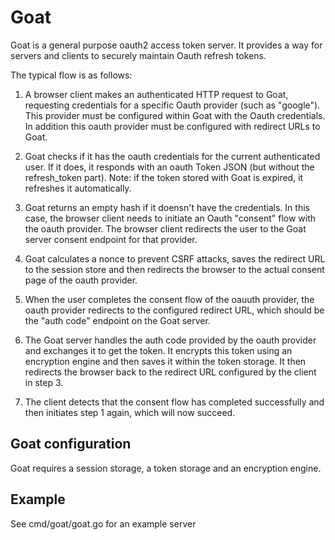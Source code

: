 # Goat

Goat is a general purpose oauth2 access token server.  It provides a
way for servers and clients to securely maintain Oauth refresh
tokens.

The typical flow is as follows:

1. A browser client makes an authenticated HTTP request to Goat,
requesting credentials for a specific Oauth provider (such as
"google").   This provider must be configured within Goat with the
Oauth credentials.  In addition this oauth provider must be configured
with redirect URLs to Goat.

2. Goat checks if it has the oauth credentials for the current
authenticated user.  If it does, it responds with an oauth Token JSON
(but without the refresh_token part).  Note: if the token stored with
Goat is expired, it refreshes it automatically.

3. Goat returns an empty hash if it doensn't have the credentials.  In
this case, the browser client needs to initiate an Oauth "consent"
flow with the oauth provider.  The browser client redirects the user
to the Goat server consent endpoint for that provider.

4. Goat calculates a nonce to prevent CSRF attacks, saves the redirect
URL to the session store and then redirects the browser to the actual
consent page of the oauth provider.

5. When the user completes the consent flow of the oauuth provider,
the oauth provider redirects to the configured redirect URL, which
should be the "auth code" endpoint on the Goat server.

6. The Goat server handles the auth code provided by the oauth
provider and exchanges it to get the token.  It encrypts this token
using an encryption engine and then saves it within the token
storage.  It then redirects the browser back to the redirect URL
configured by the client in step 3.

7. The client detects that the consent flow has completed
successfully and then initiates step 1 again, which will now succeed.

## Goat configuration

Goat requires a session storage, a token storage and an encryption
engine.

## Example

See cmd/goat/goat.go for an example server

